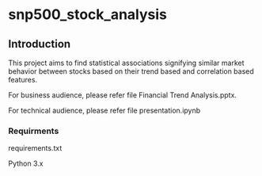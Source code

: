 # snp500_stock_analysis

## Introduction
This project aims to find statistical associations signifying similar market behavior between stocks
based on their trend based and correlation based features.

For business audience, please refer file Financial Trend Analysis.pptx.

For technical audience, please refer file presentation.ipynb

### Requirments
requirements.txt

Python 3.x
